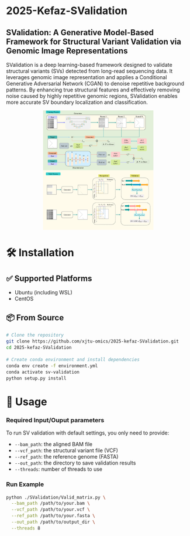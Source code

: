 # 2025-Kefaz-SValidation
## SValidation: A Generative Model-Based Framework for Structural Variant Validation via Genomic Image Representations

SValidation is a deep learning-based framework designed to validate structural variants (SVs) detected from long-read sequencing data. It leverages genomic image representation and applies a Conditional Generative Adversarial Network (CGAN) to denoise repetitive background patterns. By enhancing true structural features and effectively removing noise caused by highly repetitive genomic regions, SValidation enables more accurate SV boundary localization and classification. 



<p align="center">
  <img src="fig1.png" alt="example" width="60%">
</p>



# 🛠 Installation

## ✅ Supported Platforms

- Ubuntu (including WSL)
- CentOS

## 📦 From Source

```bash
# Clone the repository
git clone https://github.com/xjtu-omics/2025-kefaz-SValidation.git
cd 2025-kefaz-SValidation

# Create conda environment and install dependencies
conda env create -f environment.yml
conda activate sv-validation
python setup.py install
```

# 🚀 Usage

### Required Input/Ouput parameters

To run SV validation with default settings, you only need to provide:

- `--bam_path`: the aligned BAM file
- `--vcf_path`: the structural variant file (VCF)
- `--ref_path`: the reference genome (FASTA)
- `--out_path`: the directory to save validation results
- `--threads`: number of threads to use

### Run Example

```bash
python ./SValidation/Valid_matrix.py \
  --bam_path /path/to/your.bam \
  --vcf_path /path/to/your.vcf \
  --ref_path /path/to/your.fasta \
  --out_path /path/to/output_dir \
  --threads 8
```
